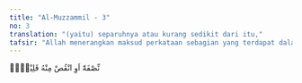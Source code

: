 ```yaml
---
title: "Al-Muzzammil - 3"
no: 3
translation: "(yaitu) separuhnya atau kurang sedikit dari itu,"
tafsir: "Allah menerangkan maksud perkataan sebagian yang terdapat dalam ayat sebelumnya, yaitu separuh atau lebih. Allah menyerahkan kepada Nabi Muhammad untuk memilih waktu melakukan salat malam. Ia dapat memilih antara sepertiga, seperdua, atau dua pertiga malam. Allah memberi kebebasan kepada Nabi Muhammad untuk memilih waktu-waktu tersebut. \n\nSepertiga malam menurut waktu Indonesia ialah kira-kira antara jam 10 dan jam 11 malam, seperdua malam ialah waktu antara jam 12 dan 1 malam dan dua pertiga malam ialah waktu antara jam 2 dan 3 sampai sebelum fajar."
---
```


نِّصْفَهٗٓ اَوِ انْقُصْ مِنْهُ قَلِيْلًاۙ
